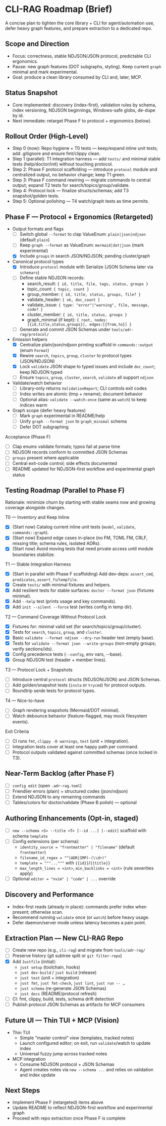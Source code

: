 # CLI-RAG Roadmap (Brief)

A concise plan to tighten the core library + CLI for agent/automation use, defer heavy graph features, and prepare extraction to a dedicated repo.

## Scope and Direction
- Focus: correctness, stable NDJSON/JSON protocol, predictable CLI ergonomics.
- Pause: new graph features (DOT subgraphs, styling). Keep current `graph` minimal and mark experimental.
- Goal: produce a clean library consumed by CLI and, later, MCP.

## Status Snapshot
- Core implemented: discovery (index-first), validation rules by schema, index versioning, NDJSON beginnings, Windows-safe globs, de-dupe by id.
- Next immediate: retarget Phase F to protocol + ergonomics (below).

## Rollout Order (High-Level)
- Step 0 (now): Repo hygiene + T0 tests — keep/expand inline unit tests; add .gitignore and ensure fmt/clippy clean.
- Step 1 (parallel): T1 integration harness — add `tests/` and minimal stable tests (help/doctor/init) without touching protocol.
- Step 2: Phase F protocol scaffolding — introduce `protocol` module and centralized output, no behavior change; keep T1 green.
- Step 3: Phase F command rewiring — migrate commands to central output; expand T2 tests for search/topics/group/validate.
- Step 4: Protocol lock — finalize structs/schemas; add T3 snapshot/golden tests.
- Step 5: Optional polishing — T4 watch/graph tests as time permits.

## Phase F — Protocol + Ergonomics (Retargeted)

- Output formats and flags
  - [ ] Switch global `--format` to clap ValueEnum: `plain|json|ndjson` (default `plain`)
  - [ ] Keep `graph --format` as ValueEnum: `mermaid|dot|json` (mark experimental)
  - [x] Include `groups` in search JSON/NDJSON; pending cluster/graph
- Canonical protocol types
  - [x] Introduce `protocol` module with Serialize (JSON Schema later via `schemars`)
  - [ ] Define stable NDJSON records:
    - search_result: `{ id, title, file, tags, status, groups }`
    - topic_count: `{ topic, count }`
    - group_member: `{ id, title, status, groups, file? }`
    - validate_header: `{ ok, doc_count }`
    - validate_issue: `{ type: "error"|"warning", file, message, code? }`
    - cluster_member: `{ id, title, status, groups }`
    - graph_minimal (if kept): `{ root, nodes:[{id,title,status,groups}], edges:[{from,to}] }`
  - [ ] Generate and commit JSON Schemas under `tools/adr-rag/protocol/`
- Emission helpers
  - [x] Centralize plain/json/ndjson printing scaffold in `commands::output` (enum `Format`)
  - [x] Rewire `search`, `topics`, `group`, `cluster` to protocol types (JSON/NDJSON)
  - [x] Lock `validate` JSON shape to typed issues and include `doc_count`; keep NDJSON typed
  - [ ] Ensure `topics`, `group`, `cluster`, `search`, `validate` all support `ndjson`
- Validate/watch behavior
  - [ ] Library-only returns `ValidationReport`; CLI controls exit codes
  - [ ] Index writes are atomic (tmp + rename); document behavior
  - [ ] Optional alias: `validate --watch-once` (same as `watch`) to keep indices warm
- Graph scope (defer heavy features)
  - [ ] Mark `graph` experimental in README/help
  - [ ] Unify `graph --format json` to `graph_minimal` schema
  - [ ] Defer DOT subgraphing

Acceptance (Phase F)
- [ ] Clap enums validate formats; typos fail at parse time
- [ ] NDJSON records conform to committed JSON Schemas
- [ ] `groups` present where applicable
- [ ] Central exit-code control; side effects documented
- [ ] README updated for NDJSON-first workflow and experimental graph status

## Testing Roadmap (Parallel to Phase F)

Rationale: minimize churn by starting with stable seams now and growing coverage alongside changes.

T0 — Inventory and Keep Inline
- [x] (Start now) Catalog current inline unit tests (`model`, `validate`, `commands::graph`).
- [x] (Start now) Expand edge cases in-place (no FM, TOML FM, CRLF, missing title; schema rules, isolated ADRs).
- [x] (Start now) Avoid moving tests that need private access until module boundaries stabilize.

T1 — Stable Integration Harness
- [x] (Start in parallel with Phase F scaffolding) Add dev-deps: `assert_cmd`, `predicates`, `assert_fs`/`tempfile`.
- [x] Create `tests/` with minimal fixtures and helpers.
- [x] Add resilient tests for stable surfaces: `doctor --format json` (fixtures minimal).
- [x] Add `--help` test (prints usage and key commands).
- [x] Add `init --silent --force` test (writes config in temp dir).

 T2 — Command Coverage Without Protocol Lock
  - [x] Fixtures for: minimal valid set (for search/topics/group/cluster).
  - [x] Tests for `search`, `topics`, `group`, and `cluster`.
  - [x] Basic `validate --format ndjson --dry-run` header test (empty base).
  - [x] Tests for `validate --format json --write-groups` (non-empty groups; verify sections/ids).
  - [x] Config precedence tests (`--config`, env vars, --base).
  - [x] Group NDJSON test (header + member lines).

T3 — Protocol Lock + Snapshots
- [ ] Introduce central `protocol` structs (NDJSON/JSON) and JSON Schemas.
- [ ] Add golden/snapshot tests (`insta` or `trycmd`) for protocol outputs.
- [ ] Roundtrip serde tests for protocol types.

T4 — Nice-to-have
- [ ] Graph rendering snapshots (Mermaid/DOT minimal).
- [ ] Watch debounce behavior (feature-flagged, may mock filesystem events).

Exit Criteria
- [ ] CI runs `fmt`, `clippy -D warnings`, `test` (unit + integration).
- [ ] Integration tests cover at least one happy path per command.
- [ ] Protocol outputs validated against committed schemas (once locked in T3).

## Near-Term Backlog (after Phase F)
- [ ] `config edit` (open `.adr-rag.toml`)
- [ ] Friendlier errors (plain) + structured codes (json/ndjson)
- [ ] Extend NDJSON to any remaining commands
- [ ] Tables/colors for doctor/validate (Phase B polish) — optional

## Authoring Enhancements (Opt-in, staged)
- [ ] `new --schema <S> --title <T> [--id ...] [--edit]` scaffold with schema `template`
- [ ] Config extensions (per schema):
  - `identity_source = "frontmatter" | "filename"` (default `frontmatter`)
  - `filename_id_regex = "^(ADR|IMP)-(\\d+)"`
  - `template = """..."""` with `{{id}}`/`{{title}}`
  - `max_length_lines = <int>`, `min_backlinks = <int>` (rule severities apply)
- [ ] Optional `editor = "nvim" | "code" | ...` override

## Discovery and Performance
- Index-first reads (already in place): commands prefer index when present; otherwise scan.
- Recommend running `validate` once (or `watch`) before heavy usage.
- Defer daemon/server mode unless latency becomes a pain point.

## Extraction Plan — New CLI-RAG Repo
- [ ] Create new repo (e.g., `cli-rag`) and migrate from `tools/adr-rag/`
- [ ] Preserve history (git subtree split or `git filter-repo`)
- [x] Add `Justfile` (initial):
  - `just setup` (toolchain, hooks)
  - `just dev-build` / `just build` (release)
  - `just test` (unit + integration)
  - `just fmt`, `just fmt-check`, `just lint`, `just run -- …`
  - `just schema` (re-generate JSON Schemas)
  - `just docs` (README/protocol refresh)
- [ ] CI: fmt, clippy, build, tests, schema drift detection
- [ ] Publish protocol JSON Schemas as artifacts for MCP consumers

## Future UI — Thin TUI + MCP (Vision)
- Thin TUI
  - Simple “master control” view (templates, tracked notes)
  - Launch configured editor; on exit, run `validate`/watch to update index
  - Universal fuzzy jump across tracked notes
- MCP integration
  - Consume NDJSON protocol + JSON Schemas
  - Agent creates notes via `new --schema ...` and relies on validation and index update

## Next Steps
- Implement Phase F (retargeted) items above
- Update README to reflect NDJSON-first workflow and experimental graph
- Proceed with repo extraction once Phase F is complete
